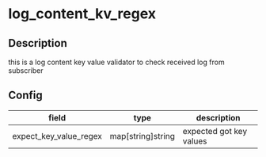 # log_content_kv_regex
## Description
this is a log content key value validator to check received log from subscriber
## Config
|  field   |   type   |   description   |
| ---- | ---- | ---- |
|expect_key_value_regex|map[string]string|expected got key values|